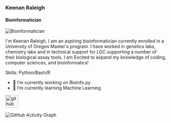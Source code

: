 ### Keenan Raleigh
#### Bioinformatician
![Bioinformatician](https://www.google.com/imgres?imgurl=https%3A%2F%2Fbioinfo.med.upenn.edu%2Fwp-content%2Fblogs.dir%2F78%2Ffiles%2Fsites%2F78%2F2020%2F04%2Fbioinformatics_banner_2200x400.jpg&imgrefurl=https%3A%2F%2Fbioinfo.med.upenn.edu%2F&tbnid=w4SRz4Zc7_c64M&vet=12ahUKEwiV8Oi8ptn8AhWMFTQIHRcaAnkQMygEegUIARDGAQ..i&docid=ajpzBJv2YePiKM&w=2200&h=400&q=bioinformatics%20banner&client=firefox-b-1-d&ved=2ahUKEwiV8Oi8ptn8AhWMFTQIHRcaAnkQMygEegUIARDGAQ)

I'm Keenan Raleigh, I am an aspiring bioinformatician currently enrolled in a University of Oregon Master's program. I have worked in genetics labs, chemistry labs and in technical support for LGC supporting a number of their biological assay tools. I am Excited to expand my knowledge of coding, computer sciences, and bioinformatics!

Skills: Python/Bash/R

- 🔭 I’m currently working on Bioinfo.py 
- 🌱 I’m currently learning Machine Learning 


[<img src='https://cdn.jsdelivr.net/npm/simple-icons@3.0.1/icons/github.svg' alt='github' height='40'>](https://github.com/Basic-Wizard)  

![GitHub Activity Graph](https://activity-graph.herokuapp.com/graph?username=Basic-Wizard)  

